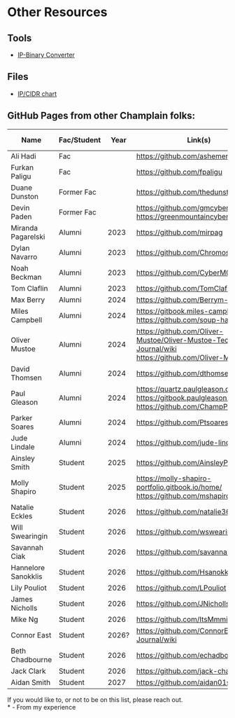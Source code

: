 # Other Resources

## Tools
* [IP-Binary Converter](https://www.browserling.com/tools/ip-to-bin)

## Files
* [IP/CIDR chart](/IPv4CIDRChart_2015.pdf)

## GitHub Pages from other Champlain folks:

| Name | Fac/Student | Year | Link(s) | Best Content* | 
| ---- | ----------- | ---- | ------- | ------------ |
| Ali Hadi | Fac | |  https://github.com/ashemery | |
| Furkan Paligu | Fac | | https://github.com/fpaligu | |
| Duane Dunston | Former Fac |  |  https://github.com/thedunston |
| Devin Paden | Former Fac | | https://github.com/gmcyber <br/> https://greenmountaincyber.com | |
| Miranda Pagarelski | Alumni | 2023 | https://github.com/mirpag | |
| Dylan Navarro | Alumni | 2023 | https://github.com/Chromosom3 | |
| Noah Beckman | Alumni | 2023 | https://github.com/CyberM00se | |
| Tom Claflin | Alumni | 2023 | https://github.com/TomClaflin | |
| Max Berry | Alumni | 2024 | https://github.com/Berrym-tech | |
| Miles Campbell | Alumni | 2024 | https://gitbook.miles-campbell.dev/ <br/> https://github.com/soup-hacker | |
| Oliver Mustoe | Alumni | 2024 | https://github.com/Oliver-Mustoe/Oliver-Mustoe-Tech-Journal/wiki <br/> https://github.com/Oliver-Mustoe | |
| David Thomsen | Alumni | 2024 | https://github.com/dthomsen116 | Eth Hack 1+2 |
| Paul Gleason | Alumni | 2024 | https://quartz.paulgleason.dev/ <br/> https://gitbook.paulgleason.dev/ <br/> https://github.com/ChampPG | Eth Hack 1 | 
| Parker Soares | Alumni | 2024 | https://github.com/Ptsoares | |
| Jude Lindale | Alumni | 2024 | https://github.com/jude-lindale | | 
| Ainsley Smith | Student | 2025 | https://github.com/AinsleyPlayer | |
| Molly Shapiro | Student | 2025 | https://molly-shapiro-portfolio.gitbook.io/home/ <br/> https://github.com/mshapiro2025 | Concepts & Definitions |
| Natalie Eckles | Student | 2026 | https://github.com/natalie363 | |
| Will Swearingin | Student | 2026 | https://github.com/wswearingin | |
| Savannah Ciak | Student | 2026 | https://github.com/savannahc502 | Networking | 
| Hannelore Sanokklis | Student | 2026 | https://github.com/Hsanokklis | Any |
| Lily Pouliot | Student | 2026 | https://github.com/LPouliot | |
| James Nicholls | Student | 2026 | https://github.com/JNicholls2026 | |
| Mike Ng | Student | 2026 | https://github.com/ItsMmmike | |
| Connor East | Student | 2026? | https://github.com/ConnorEast/Tech-Journal/wiki |
| Beth Chadbourne | Student | 2026 | https://github.com/echadbourne | |
| Jack Clark | Student | 2026 | https://github.com/jack-champlain | |
| Aidan Smith | Student | 2027 | https://github.com/aidan01smith | |

If you would like to, or not to be on this list, please reach out.<br/>
\* \- From my experience
